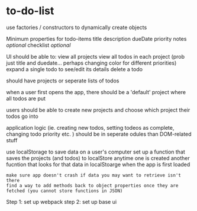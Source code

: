 # to-do-list
use factories / constructors to dynamically create objects

Minimum properties for todo-items
    title 
    description
    dueDate
    priority
    notes *optional*
    checklist *optional*

UI should be able to:
    view all projects
    view all todos in each project (prob just title and duedate... perhaps changing color for different priorities)
    expand a single todo to see/edit its details
    delete a todo

should have projects or seperate lists of todos 

when a user first opens the app, there should be a 'default' project where all todos are put

users should be able to create new projects and choose which project their todos go into

application logic (ie. creating new todos, setting todeos as complete, changing todo priority etc. ) should be in seperate odules than DOM-related stuff

use localStorage to save data on a user's computer 
    set up a function that saves the projects (and todos) to localStore anytime one is created
    another fucntion that looks for that data in localStoarge when the app is first loaded

    make sure app doesn't crash if data you may want to retrieve isn't there
    find a way to add methods back to object properties once they are fetched (you cannot store functions in JSON)

Step 1: set up webpack
step 2: set up base ui 